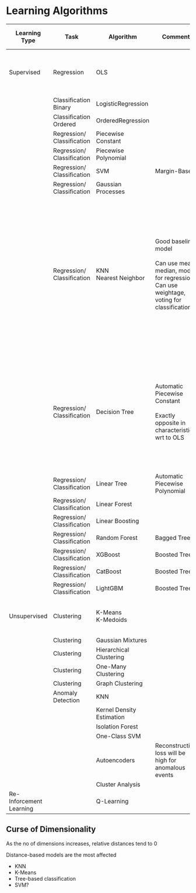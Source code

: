 # Learning Algorithms

| Learning Type           | Task                            | Algorithm                 | Comment                                                                                                                | Assumptions                                                   | Pre-Processing                                  | Probabilistic | Parametric | Scope  | $d_\text{VC}$ | Bias | Variance | Generalization     | Advantages                                                                                                                                                                    | Disadvantages                                                                                                                                                                                                                                                                             | Time Complexity<br>Training | Time Complexity<br>Inference | Space Complexity<br>Training | Space Complexity<br>Inference |
| ----------------------- | ------------------------------- | ------------------------- | ---------------------------------------------------------------------------------------------------------------------- | ------------------------------------------------------------- | ----------------------------------------------- | :-----------: | :--------: | ------ | ------------- | ---- | -------- | ------------------ | ----------------------------------------------------------------------------------------------------------------------------------------------------------------------------- | ----------------------------------------------------------------------------------------------------------------------------------------------------------------------------------------------------------------------------------------------------------------------------------------- | --------------------------- | ---------------------------- | ---------------------------- | ----------------------------- |
| Supervised              | Regression                      | OLS                       |                                                                                                                        | Mean has linear relationship with inputs<br>Constant variance |                                                 |       ❌       |     ✅      | Global | $k+1$         | High | Low      | Good<br />$n >> k$ |                                                                                                                                                                               |                                                                                                                                                                                                                                                                                           |                             |                              |                              |                               |
|                         | Classification Binary           | LogisticRegression        |                                                                                                                        |                                                               |                                                 |       ✅       |     ✅      | Global | $k+1$         | High | Low      | Good<br />$n >> k$ |                                                                                                                                                                               |                                                                                                                                                                                                                                                                                           |                             |                              |                              |                               |
|                         | Classification Ordered          | OrderedRegression         |                                                                                                                        |                                                               |                                                 |               |            |        |               |      |          |                    |                                                                                                                                                                               |                                                                                                                                                                                                                                                                                           |                             |                              |                              |                               |
|                         | Regression/<br />Classification | Piecewise Constant        |                                                                                                                        |                                                               |                                                 |       ❌       |     ❌      | Local  |               |      |          |                    |                                                                                                                                                                               |                                                                                                                                                                                                                                                                                           |                             |                              |                              |                               |
|                         | Regression/<br />Classification | Piecewise Polynomial      |                                                                                                                        |                                                               |                                                 |       ❌       |     ❌      | Local  |               |      |          |                    |                                                                                                                                                                               |                                                                                                                                                                                                                                                                                           |                             |                              |                              |                               |
|                         | Regression/<br />Classification | SVM                       | Margin-Based                                                                                                           |                                                               |                                                 |       ❌       |     ✅      |        |               |      |          |                    |                                                                                                                                                                               | Computationally-expensive                                                                                                                                                                                                                                                                 |                             |                              |                              |                               |
|                         | Regression/<br />Classification | Gaussian Processes        |                                                                                                                        |                                                               |                                                 |       ✅       |     ✅      |        |               |      |          |                    |                                                                                                                                                                               |                                                                                                                                                                                                                                                                                           |                             |                              |                              |                               |
|                         | Regression/<br />Classification | KNN<br />Nearest Neighbor | Good baseline model<br><br>Can use mean, median, mode for regression<br />Can use weightage, voting for classification | Underlying relationship b/w $x$ and $y$ is continuous         | - Feature scaling<br>- Dimensionality reduction |       ❌       |     ❌      |        |               |      |          |                    | + Lazy-learner: no train time, new train data can be added without re-training<br>+ Can perform multi-class out-of-the-box                                                    | Lazy-learner: High space complexity, high inference time<br><br>- Does not work well for large $n$ or $p$: need to calculate the distance of inference record wrt training records<br>- Sensitive to noise<br>- Sensitive to missing data<br>- Sensitive to scale<br>- Cannot extrapolate |                             |                              |                              |                               |
|                         | Regression/<br />Classification | Decision Tree             | Automatic Piecewise Constant<br /><br />Exactly opposite in characteristics wrt to OLS                                 |                                                               |                                                 |       ❌       |     ❌      | Local  |               | Low  | High     |                    | - Highly-interpretable<br/>- Auto-detect non-linear relationships<br/>- Auto-model variable interactions<br/>- Fast evaluation: Traversal only occurs on subset of attributes | - Poor regressive performance<br />- Unstable: Tree struct sensitive to train data; changing train data changes tree<br/>- Require large no of splits for even simple relationships<br>- Cannot extrapolate                                                                               |                             |                              |                              |                               |
|                         | Regression/<br />Classification | Linear Tree               | Automatic Piecewise Polynomial                                                                                         |                                                               |                                                 |       ❌       |     ❌      | Local  |               |      |          |                    | Can extrapolate                                                                                                                                                               |                                                                                                                                                                                                                                                                                           |                             |                              |                              |                               |
|                         | Regression/<br />Classification | Linear Forest             |                                                                                                                        |                                                               |                                                 |               |            |        |               |      |          |                    |                                                                                                                                                                               |                                                                                                                                                                                                                                                                                           |                             |                              |                              |                               |
|                         | Regression/<br />Classification | Linear Boosting           |                                                                                                                        |                                                               |                                                 |               |            |        |               |      |          |                    |                                                                                                                                                                               |                                                                                                                                                                                                                                                                                           |                             |                              |                              |                               |
|                         | Regression/<br />Classification | Random Forest             | Bagged Trees                                                                                                           |                                                               |                                                 |       ❌       |     ❌      | Local  |               |      |          |                    |                                                                                                                                                                               | - Cannot extrapolate                                                                                                                                                                                                                                                                      |                             |                              |                              |                               |
|                         | Regression/<br />Classification | XGBoost                   | Boosted Trees                                                                                                          |                                                               |                                                 |       ❌       |     ❌      | Local  |               |      |          |                    |                                                                                                                                                                               | - Cannot extrapolate                                                                                                                                                                                                                                                                      |                             |                              |                              |                               |
|                         | Regression/<br />Classification | CatBoost                  | Boosted Trees                                                                                                          |                                                               |                                                 |       ❌       |     ❌      | Local  |               |      |          |                    |                                                                                                                                                                               | - Cannot extrapolate                                                                                                                                                                                                                                                                      |                             |                              |                              |                               |
|                         | Regression/<br />Classification | LightGBM                  | Boosted Trees                                                                                                          |                                                               |                                                 |       ❌       |     ❌      | Local  |               |      |          |                    |                                                                                                                                                                               | - Cannot extrapolate                                                                                                                                                                                                                                                                      |                             |                              |                              |                               |
| Unsupervised            | Clustering                      | K-Means<br />K-Medoids    |                                                                                                                        | Euclidean distance assumes spherical clusters                 |                                                 |       ❌       |     ❌      |        |               |      |          |                    |                                                                                                                                                                               |                                                                                                                                                                                                                                                                                           |                             |                              |                              |                               |
|                         | Clustering                      | Gaussian Mixtures         |                                                                                                                        |                                                               |                                                 |               |            |        |               |      |          |                    |                                                                                                                                                                               |                                                                                                                                                                                                                                                                                           |                             |                              |                              |                               |
|                         | Clustering                      | Hierarchical Clustering   |                                                                                                                        |                                                               |                                                 |               |            |        |               |      |          |                    |                                                                                                                                                                               |                                                                                                                                                                                                                                                                                           |                             |                              |                              |                               |
|                         | Clustering                      | One-Many Clustering       |                                                                                                                        |                                                               |                                                 |               |            |        |               |      |          |                    |                                                                                                                                                                               |                                                                                                                                                                                                                                                                                           |                             |                              |                              |                               |
|                         | Clustering                      | Graph Clustering          |                                                                                                                        |                                                               |                                                 |               |            |        |               |      |          |                    |                                                                                                                                                                               |                                                                                                                                                                                                                                                                                           |                             |                              |                              |                               |
|                         | Anomaly Detection               | KNN                       |                                                                                                                        |                                                               |                                                 |               |            |        |               |      |          |                    |                                                                                                                                                                               |                                                                                                                                                                                                                                                                                           |                             |                              |                              |                               |
|                         |                                 | Kernel Density Estimation |                                                                                                                        |                                                               |                                                 |       ✅       |            |        |               |      |          |                    |                                                                                                                                                                               |                                                                                                                                                                                                                                                                                           |                             |                              |                              |                               |
|                         |                                 | Isolation Forest          |                                                                                                                        |                                                               |                                                 |       ❌       |            |        |               |      |          |                    |                                                                                                                                                                               |                                                                                                                                                                                                                                                                                           |                             |                              |                              |                               |
|                         |                                 | One-Class SVM             |                                                                                                                        |                                                               |                                                 |               |            |        |               |      |          |                    |                                                                                                                                                                               |                                                                                                                                                                                                                                                                                           |                             |                              |                              |                               |
|                         |                                 | Autoencoders              | Reconstruction loss will be high for anomalous events                                                                  |                                                               |                                                 |               |            |        |               |      |          |                    |                                                                                                                                                                               |                                                                                                                                                                                                                                                                                           |                             |                              |                              |                               |
|                         |                                 | Cluster Analysis          |                                                                                                                        |                                                               |                                                 |               |            |        |               |      |          |                    |                                                                                                                                                                               |                                                                                                                                                                                                                                                                                           |                             |                              |                              |                               |
| Re-Inforcement Learning |                                 | Q-Learning                |                                                                                                                        |                                                               |                                                 |       ❌       |     ❌      |        |               |      |          |                    |                                                                                                                                                                               |                                                                                                                                                                                                                                                                                           |                             |                              |                              |                               |

## Curse of Dimensionality

As the no of dimensions increases, relative distances tend to 0

Distance-based models are the most affected

- KNN
- K-Means
- Tree-based classification
- SVM?

